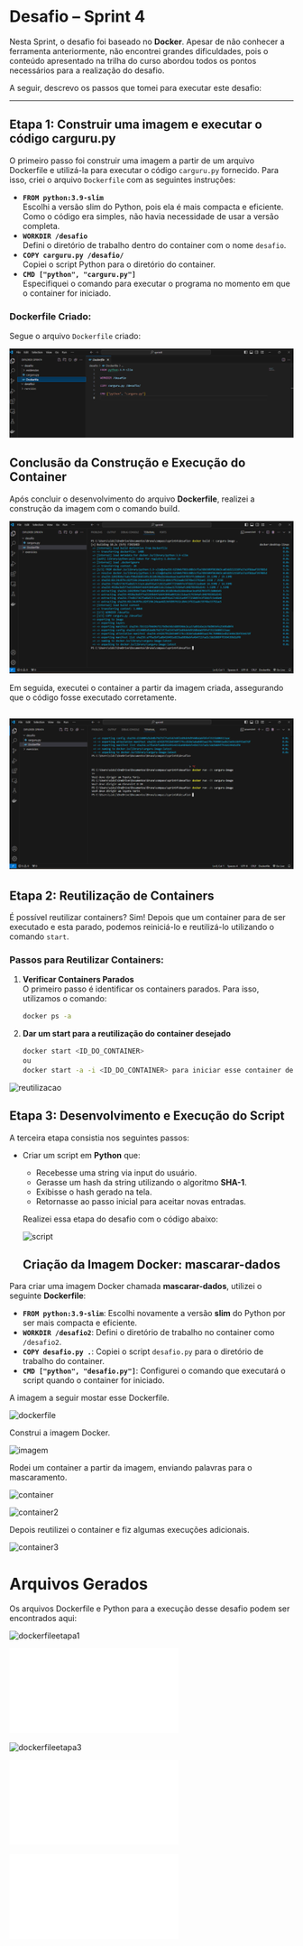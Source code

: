 # Desafio – Sprint 4

Nesta Sprint, o desafio foi baseado no **Docker**. Apesar de não conhecer a ferramenta anteriormente, não encontrei grandes dificuldades, pois o conteúdo apresentado na trilha do curso abordou todos os pontos necessários para a realização do desafio.

A seguir, descrevo os passos que tomei para executar este desafio:

---

## **Etapa 1: Construir uma imagem e executar o código carguru.py**

O primeiro passo foi construir uma imagem a partir de um arquivo Dockerfile e utilizá-la para executar o código `carguru.py` fornecido. Para isso, criei o arquivo `Dockerfile` com as seguintes instruções:

- **`FROM python:3.9-slim`**  
  Escolhi a versão slim do Python, pois ela é mais compacta e eficiente. Como o código era simples, não havia necessidade de usar a versão completa.  
- **`WORKDIR /desafio`**  
  Defini o diretório de trabalho dentro do container com o nome `desafio`.  
- **`COPY carguru.py /desafio/`**  
  Copiei o script Python para o diretório do container.  
- **`CMD ["python", "carguru.py"]`**  
  Especifiquei o comando para executar o programa no momento em que o container for iniciado.  

### Dockerfile Criado:

Segue o arquivo `Dockerfile` criado:

![dockerfile](../Evidencias/evidencias1e2/00dockerfile.png)

## Conclusão da Construção e Execução do Container

Após concluir o desenvolvimento do arquivo **Dockerfile**, realizei a construção da imagem com o comando build. 

![imagem](../Evidencias/evidencias1e2/01imagem.png)

Em seguida, executei o container a partir da imagem criada, assegurando que o código fosse executado corretamente.

![imagemcontainer](../Evidencias/evidencias1e2/02criandocontainer.png)
---

## **Etapa 2: Reutilização de Containers**

É possível reutilizar containers?
Sim! Depois que um container para de ser executado e esta parado, podemos reiniciá-lo e reutilizá-lo utilizando o comando `start`.

### Passos para Reutilizar Containers:

1. **Verificar Containers Parados**  
   O primeiro passo é identificar os containers parados. Para isso, utilizamos o comando:  
   ```bash
   docker ps -a

2. **Dar um start para a reutilização do container desejado**
    ```bash
    docker start <ID_DO_CONTAINER>
    ou
    docker start -a -i <ID_DO_CONTAINER> para iniciar esse container de maneira interativa no terminal

 ![reutilizacao](../Evidencias/evidencias1e2/03reutilizacao.png) 
 

## **Etapa 3: Desenvolvimento e Execução do Script**

A terceira etapa consistia nos seguintes passos:  
- Criar um script em **Python** que:  
  - Recebesse uma string via input do usuário.  
  - Gerasse um hash da string utilizando o algoritmo **SHA-1**.  
  - Exibisse o hash gerado na tela.  
  - Retornasse ao passo inicial para aceitar novas entradas. 

  Realizei essa etapa do desafio com o código abaixo:

  ![script](../Evidencias/evidencias3/00python.png)

  ## **Criação da Imagem Docker: mascarar-dados**

Para criar uma imagem Docker chamada **mascarar-dados**, utilizei o seguinte **Dockerfile**:

- **`FROM python:3.9-slim`**: Escolhi novamente a versão **slim** do Python por ser mais compacta e eficiente.  
- **`WORKDIR /desafio2`**: Defini o diretório de trabalho no container como `/desafio2`.  
- **`COPY desafio.py .`**: Copiei o script `desafio.py` para o diretório de trabalho do container.  
- **`CMD ["python", "desafio.py"]`**: Configurei o comando que executará o script quando o container for iniciado.  
 
 A imagem a seguir mostar esse Dockerfile.

 ![dockerfile](../Evidencias/evidencias3/01dokerfile.png)

 Construi a imagem Docker.

![imagem](../Evidencias/evidencias3/02criacaoimagem.png)

Rodei um container a partir da imagem, enviando palavras para o mascaramento.

![container](../Evidencias/evidencias3/03rodandocontainer.png)

![container2](../Evidencias/evidencias3/04testecom1entrada.png)

Depois reutilizei o container e fiz algumas execuções adicionais.

![container3](../Evidencias/evidencias3/05reutilizando.png)


# Arquivos Gerados

Os arquivos Dockerfile e Python para a execução desse desafio podem ser encontrados aqui:

![dockerfileetapa1](../Desafio/Etapa1e2/Dockerfile)

![readmeetapa2](../Desafio/Etapa1e2/questionamentos.md)

![dockerfileetapa3](../Desafio/Etapa3/Dockerfile)

![pythonetapa3](../Desafio/Etapa3/desafio.py)

![respostaetapa2](../Desafio/Etapa2/questionamentos.md)





    

    



